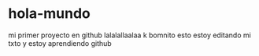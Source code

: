 # hola-mundo
mi primer proyecto en github
lalalallaalaa
k bomnito esto 
estoy editando mi txto
y estoy aprendiendo github
